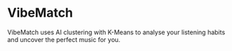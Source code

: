 # VibeMatch
VibeMatch uses AI clustering with K-Means to analyse your listening habits and uncover the perfect music for you.
